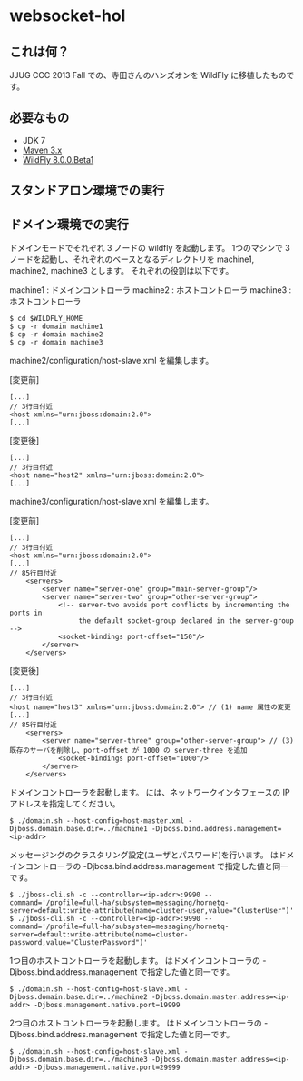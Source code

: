 # websocket-hol

## これは何？

JJUG CCC 2013 Fall での、寺田さんのハンズオンを WildFly に移植したものです。

## 必要なもの

* JDK 7
* [Maven 3.x](http://maven.apache.org/download.cgi)
* [WildFly 8.0.0.Beta1](http://www.wildfly.org/download/)

## スタンドアロン環境での実行

## ドメイン環境での実行

ドメインモードでそれぞれ 3 ノードの wildfly を起動します。
1つのマシンで 3 ノードを起動し、それぞれのベースとなるディレクトリを machine1, machine2, machine3 とします。
それぞれの役割は以下です。

machine1 : ドメインコントローラ
machine2 : ホストコントローラ
machine3 : ホストコントローラ

~~~
$ cd $WILDFLY_HOME
$ cp -r domain machine1
$ cp -r domain machine2
$ cp -r domain machine3
~~~

machine2/configuration/host-slave.xml を編集します。

[変更前]
~~~
[...]
// 3行目付近
<host xmlns="urn:jboss:domain:2.0">
[...]
~~~

[変更後]
~~~
[...]
// 3行目付近
<host name="host2" xmlns="urn:jboss:domain:2.0">
[...]
~~~

machine3/configuration/host-slave.xml を編集します。

[変更前]
~~~
[...]
// 3行目付近
<host xmlns="urn:jboss:domain:2.0">
[...]
// 85行目付近
    <servers>
        <server name="server-one" group="main-server-group"/>
        <server name="server-two" group="other-server-group">
            <!-- server-two avoids port conflicts by incrementing the ports in
                 the default socket-group declared in the server-group -->
            <socket-bindings port-offset="150"/>
        </server>
    </servers>
~~~

[変更後]
~~~
[...]
// 3行目付近
<host name="host3" xmlns="urn:jboss:domain:2.0"> // (1) name 属性の変更
[...]
// 85行目付近
    <servers>
        <server name="server-three" group="other-server-group"> // (3) 既存のサーバを削除し、port-offset が 1000 の server-three を追加
            <socket-bindings port-offset="1000"/>
        </server>
    </servers>
~~~

ドメインコントローラを起動します。
<ip-addr> には、ネットワークインタフェースの IP アドレスを指定してください。

~~~
$ ./domain.sh --host-config=host-master.xml -Djboss.domain.base.dir=../machine1 -Djboss.bind.address.management=<ip-addr>
~~~

メッセージングのクラスタリング設定(ユーザとパスワード)を行います。
<ip-addr> はドメインコントローラの -Djboss.bind.address.management で指定した値と同一です。

~~~
$ ./jboss-cli.sh -c --controller=<ip-addr>:9990 --command='/profile=full-ha/subsystem=messaging/hornetq-server=default:write-attribute(name=cluster-user,value="ClusterUser")'
$ ./jboss-cli.sh -c --controller=<ip-addr>:9990 --command='/profile=full-ha/subsystem=messaging/hornetq-server=default:write-attribute(name=cluster-password,value="ClusterPassword")'
~~~


1つ目のホストコントローラを起動します。
<ip-addr> はドメインコントローラの -Djboss.bind.address.management で指定した値と同一です。

~~~
$ ./domain.sh --host-config=host-slave.xml -Djboss.domain.base.dir=../machine2 -Djboss.domain.master.address=<ip-addr> -Djboss.management.native.port=19999
~~~

2つ目のホストコントローラを起動します。
<ip-addr> はドメインコントローラの -Djboss.bind.address.management で指定した値と同一です。

~~~
$ ./domain.sh --host-config=host-slave.xml -Djboss.domain.base.dir=../machine3 -Djboss.domain.master.address=<ip-addr> -Djboss.management.native.port=29999
~~~